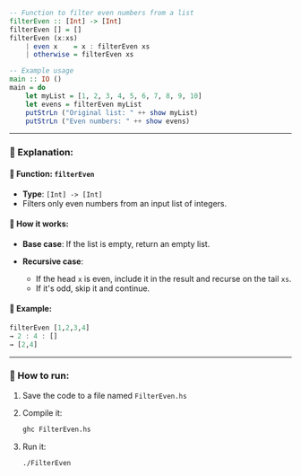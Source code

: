 ```haskell
-- Function to filter even numbers from a list
filterEven :: [Int] -> [Int]
filterEven [] = []
filterEven (x:xs)
    | even x    = x : filterEven xs
    | otherwise = filterEven xs

-- Example usage
main :: IO ()
main = do
    let myList = [1, 2, 3, 4, 5, 6, 7, 8, 9, 10]
    let evens = filterEven myList
    putStrLn ("Original list: " ++ show myList)
    putStrLn ("Even numbers: " ++ show evens)
```

---

### 📘 Explanation:

#### 🔧 Function: `filterEven`

* **Type**: `[Int] -> [Int]`
* Filters only even numbers from an input list of integers.

#### 🔁 How it works:

* **Base case**: If the list is empty, return an empty list.
* **Recursive case**:

  * If the head `x` is even, include it in the result and recurse on the tail `xs`.
  * If it's odd, skip it and continue.

#### 🧠 Example:

```haskell
filterEven [1,2,3,4]
→ 2 : 4 : []
→ [2,4]
```

---

### 🧪 How to run:

1. Save the code to a file named `FilterEven.hs`
2. Compile it:

   ```bash
   ghc FilterEven.hs
   ```
3. Run it:

   ```bash
   ./FilterEven
